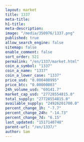 ```yaml
---
layout: market
title: 1337
meta-title: 
h1-title: 
meta-description: 
image: "/media/350976/1337.png"
published: true
allow_search_engine: false
sitemap: false
enable_comment: false
sort_order: 521
permalink: "/en/1337/market.html"
coin_a_symbol: "1337"
coin_a_name: "1337"
coin_a_lower_case: "1337"
price_usd: "0.000400995"
price_btc: "0.00000003"
24h_volume_usd: "69141.7"
market_cap_usd: "27728554815.0"
total_supply: "27728554815.0"
available_supply: "24926201700.0"
percent_change_1h: "-7.7"
percent_change_24h: "-14.73"
percent_change_7d: "6.15"
last_updated: "1517140748"
parent-url: "/en/1337/"
author: Sam
---
```


